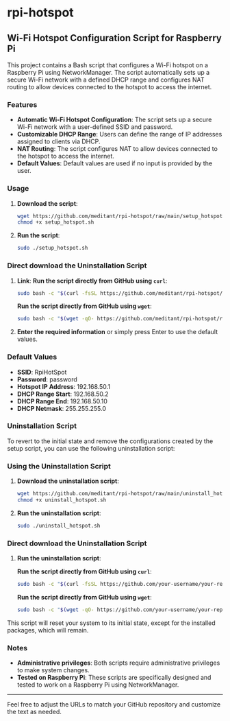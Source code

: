 # rpi-hotspot
## Wi-Fi Hotspot Configuration Script for Raspberry Pi

This project contains a Bash script that configures a Wi-Fi hotspot on a Raspberry Pi using NetworkManager. The script automatically sets up a secure Wi-Fi network with a defined DHCP range and configures NAT routing to allow devices connected to the hotspot to access the internet.

### Features

- **Automatic Wi-Fi Hotspot Configuration**: The script sets up a secure Wi-Fi network with a user-defined SSID and password.
- **Customizable DHCP Range**: Users can define the range of IP addresses assigned to clients via DHCP.
- **NAT Routing**: The script configures NAT to allow devices connected to the hotspot to access the internet.
- **Default Values**: Default values are used if no input is provided by the user.

### Usage

1. **Download the script**:
    ```bash
    wget https://github.com/meditant/rpi-hotspot/raw/main/setup_hotspot.sh
    chmod +x setup_hotspot.sh
    ```
2. **Run the script**:
    ```bash
    sudo ./setup_hotspot.sh
    ```
### Direct download the Uninstallation Script
1. **Link**:
     **Run the script directly from GitHub using `curl`**:
    ```bash
    sudo bash -c "$(curl -fsSL https://github.com/meditant/rpi-hotspot/raw/main/setup_hotspot.sh)"
    ```
   **Run the script directly from GitHub using `wget`**:
    ```bash
    sudo bash -c "$(wget -qO- https://github.com/meditant/rpi-hotspot/raw/main/setup_hotspot.sh)"
    ```

4. **Enter the required information** or simply press Enter to use the default values.

### Default Values

- **SSID**: RpiHotSpot
- **Password**: password
- **Hotspot IP Address**: 192.168.50.1
- **DHCP Range Start**: 192.168.50.2
- **DHCP Range End**: 192.168.50.10
- **DHCP Netmask**: 255.255.255.0

### Uninstallation Script

To revert to the initial state and remove the configurations created by the setup script, you can use the following uninstallation script:

### Using the Uninstallation Script

1. **Download the uninstallation script**:
    ```bash
    wget https://github.com/meditant/rpi-hotspot/raw/main/uninstall_hotspot.sh
    chmod +x uninstall_hotspot.sh
    ```
2. **Run the uninstallation script**:
    ```bash
    sudo ./uninstall_hotspot.sh
    ```
### Direct download the Uninstallation Script

1. **Run the uninstallation script**:
       
   **Run the script directly from GitHub using `curl`**:
    ```bash
    sudo bash -c "$(curl -fsSL https://github.com/your-username/your-repo/raw/main/uninstall_hotspot.sh)
    ```
   **Run the script directly from GitHub using `wget`**:
    ```bash
    sudo bash -c "$(wget -qO- https://github.com/your-username/your-repo/raw/main/uninstall_hotspot.sh)
    ```

This script will reset your system to its initial state, except for the installed packages, which will remain.

### Notes

- **Administrative privileges**: Both scripts require administrative privileges to make system changes.
- **Tested on Raspberry Pi**: These scripts are specifically designed and tested to work on a Raspberry Pi using NetworkManager.

---

Feel free to adjust the URLs to match your GitHub repository and customize the text as needed.
